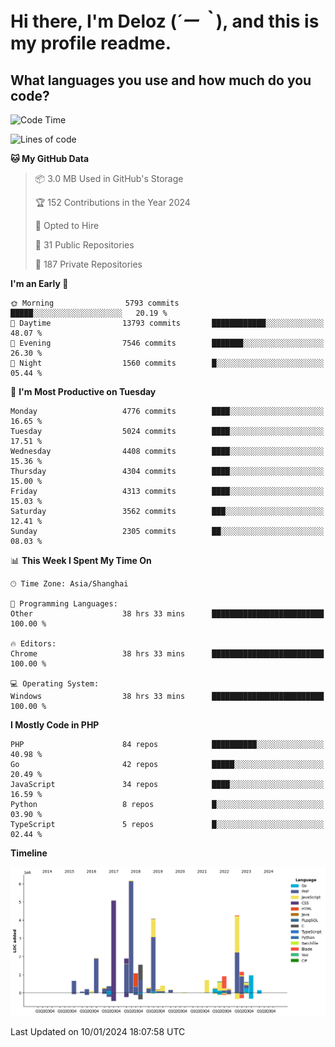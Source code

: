 # **Hi there, I'm Deloz (*´ー｀*), and this is my profile readme.**

## **What languages you use and how much do you code?**

<!--START_SECTION:waka-->
![Code Time](http://img.shields.io/badge/Code%20Time-3%2C151%20hrs%2038%20mins-blue)

![Lines of code](https://img.shields.io/badge/From%20Hello%20World%20I%27ve%20Written-34.2%20million%20lines%20of%20code-blue)

**🐱 My GitHub Data** 

> 📦 3.0 MB Used in GitHub's Storage 
 > 
> 🏆 152 Contributions in the Year 2024
 > 
> 💼 Opted to Hire
 > 
> 📜 31 Public Repositories 
 > 
> 🔑 187 Private Repositories 
 > 
**I'm an Early 🐤** 

```text
🌞 Morning                5793 commits        █████░░░░░░░░░░░░░░░░░░░░   20.19 % 
🌆 Daytime                13793 commits       ████████████░░░░░░░░░░░░░   48.07 % 
🌃 Evening                7546 commits        ███████░░░░░░░░░░░░░░░░░░   26.30 % 
🌙 Night                  1560 commits        █░░░░░░░░░░░░░░░░░░░░░░░░   05.44 % 
```
📅 **I'm Most Productive on Tuesday** 

```text
Monday                   4776 commits        ████░░░░░░░░░░░░░░░░░░░░░   16.65 % 
Tuesday                  5024 commits        ████░░░░░░░░░░░░░░░░░░░░░   17.51 % 
Wednesday                4408 commits        ████░░░░░░░░░░░░░░░░░░░░░   15.36 % 
Thursday                 4304 commits        ████░░░░░░░░░░░░░░░░░░░░░   15.00 % 
Friday                   4313 commits        ████░░░░░░░░░░░░░░░░░░░░░   15.03 % 
Saturday                 3562 commits        ███░░░░░░░░░░░░░░░░░░░░░░   12.41 % 
Sunday                   2305 commits        ██░░░░░░░░░░░░░░░░░░░░░░░   08.03 % 
```


📊 **This Week I Spent My Time On** 

```text
🕑︎ Time Zone: Asia/Shanghai

💬 Programming Languages: 
Other                    38 hrs 33 mins      █████████████████████████   100.00 % 

🔥 Editors: 
Chrome                   38 hrs 33 mins      █████████████████████████   100.00 % 

💻 Operating System: 
Windows                  38 hrs 33 mins      █████████████████████████   100.00 % 
```

**I Mostly Code in PHP** 

```text
PHP                      84 repos            ██████████░░░░░░░░░░░░░░░   40.98 % 
Go                       42 repos            █████░░░░░░░░░░░░░░░░░░░░   20.49 % 
JavaScript               34 repos            ████░░░░░░░░░░░░░░░░░░░░░   16.59 % 
Python                   8 repos             █░░░░░░░░░░░░░░░░░░░░░░░░   03.90 % 
TypeScript               5 repos             █░░░░░░░░░░░░░░░░░░░░░░░░   02.44 % 
```



**Timeline**

![Lines of Code chart](https://raw.githubusercontent.com/deloz/deloz/main/assets/bar_graph.png)


 Last Updated on 10/01/2024 18:07:58 UTC
<!--END_SECTION:waka-->
